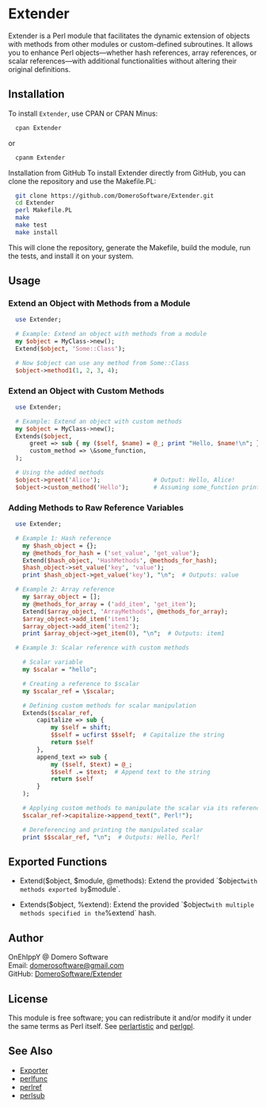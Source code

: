 
# Extender

Extender is a Perl module that facilitates the dynamic extension of objects with methods from other modules or custom-defined subroutines. It allows you to enhance Perl objects—whether hash references, array references, or scalar references—with additional functionalities without altering their original definitions.

## Installation

To install `Extender`, use CPAN or CPAN Minus:

```bash
  cpan Extender
```

or

```bash
  cpanm Extender
```

Installation from GitHub
To install Extender directly from GitHub, you can clone the repository and use the Makefile.PL:

```bash
  git clone https://github.com/DomeroSoftware/Extender.git
  cd Extender
  perl Makefile.PL
  make
  make test
  make install
```
This will clone the repository, generate the Makefile, build the module, run the tests, and install it on your system.

## Usage

### Extend an Object with Methods from a Module

```perl
  use Extender;

  # Example: Extend an object with methods from a module
  my $object = MyClass->new();
  Extend($object, 'Some::Class');

  # Now $object can use any method from Some::Class
  $object->method1(1, 2, 3, 4);
```

### Extend an Object with Custom Methods

```perl
  use Extender;

  # Example: Extend an object with custom methods
  my $object = MyClass->new();
  Extends($object,
      greet => sub { my ($self, $name) = @_; print "Hello, $name!\n"; },
      custom_method => \&some_function,
  );

  # Using the added methods
  $object->greet('Alice');               # Output: Hello, Alice!
  $object->custom_method('Hello');       # Assuming some_function prints something
```

### Adding Methods to Raw Reference Variables

```perl
  use Extender;

  # Example 1: Hash reference
    my $hash_object = {};
    my @methods_for_hash = ('set_value', 'get_value');
    Extend($hash_object, 'HashMethods', @methods_for_hash);
    $hash_object->set_value('key', 'value');
    print $hash_object->get_value('key'), "\n";  # Outputs: value

  # Example 2: Array reference
    my $array_object = [];
    my @methods_for_array = ('add_item', 'get_item');
    Extend($array_object, 'ArrayMethods', @methods_for_array);
    $array_object->add_item('item1');
    $array_object->add_item('item2');
    print $array_object->get_item(0), "\n";  # Outputs: item1

  # Example 3: Scalar reference with custom methods

    # Scalar variable
    my $scalar = "hello";

    # Creating a reference to $scalar
    my $scalar_ref = \$scalar;

    # Defining custom methods for scalar manipulation
    Extends($scalar_ref,
        capitalize => sub {
            my $self = shift;
            $$self = ucfirst $$self;  # Capitalize the string
            return $self
        },
        append_text => sub {
            my ($self, $text) = @_;
            $$self .= $text;  # Append text to the string
            return $self
        }
    );

    # Applying custom methods to manipulate the scalar via its reference
    $scalar_ref->capitalize->append_text(", Perl!");

    # Dereferencing and printing the manipulated scalar
    print $$scalar_ref, "\n";  # Outputs: Hello, Perl!
```

## Exported Functions

- Extend($object, $module, @methods):
  Extend the provided `$object` with methods exported by `$module`.

- Extends($object, %extend):
  Extend the provided `$object` with multiple methods specified in the `%extend` hash.

## Author

OnEhIppY @ Domero Software  
Email: domerosoftware@gmail.com  
GitHub: [DomeroSoftware/Extender](https://github.com/DomeroSoftware/Extender)

## License

This module is free software; you can redistribute it and/or modify it under the same terms as Perl itself. See [perlartistic](https://dev.perl.org/licenses/artistic.html) and [perlgpl](https://dev.perl.org/licenses/gpl-1.0.html).

## See Also

- [Exporter](https://metacpan.org/pod/Exporter)
- [perlfunc](https://metacpan.org/pod/perlfunc)
- [perlref](https://metacpan.org/pod/perlref)
- [perlsub](https://metacpan.org/pod/perlsub)
